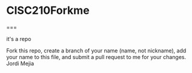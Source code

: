 # CISC210Forkme
===

it's a repo

Fork this repo, create a branch of your name (name, not nickname), add your name to this file, and submit a pull request to me for your changes.
Jordi Mejia